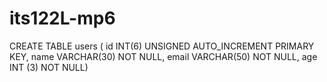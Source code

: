 # its122L-mp6
CREATE TABLE users (
id INT(6) UNSIGNED AUTO_INCREMENT PRIMARY KEY,
name VARCHAR(30) NOT NULL,
email VARCHAR(50) NOT NULL,
age INT (3) NOT NULL)